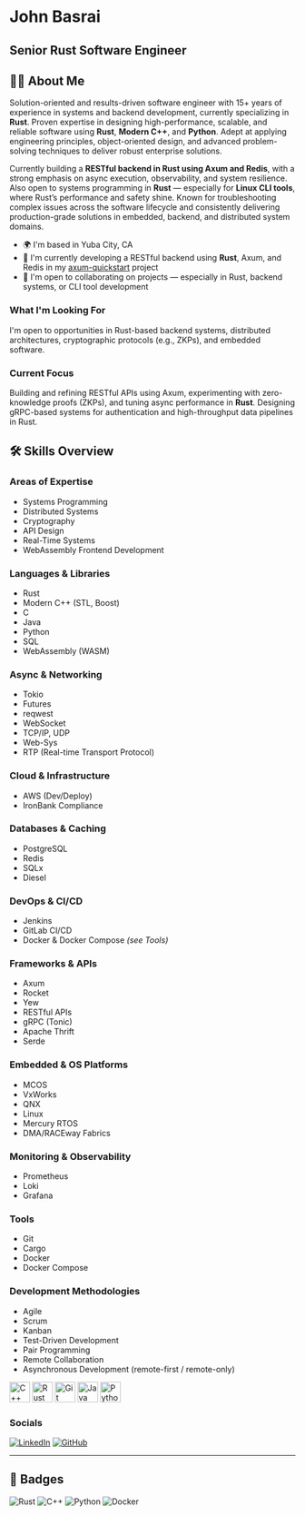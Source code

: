 # John Basrai

**Senior Rust Software Engineer**
------------------------

## 👨‍💻 About Me

Solution-oriented and results-driven software engineer with 15+ years of experience in systems and backend development, currently specializing in **Rust**. Proven expertise in designing high-performance, scalable, and reliable software using **Rust**, **Modern C++**, and **Python**. Adept at applying engineering principles, object-oriented design, and advanced problem-solving techniques to deliver robust enterprise solutions.

Currently building a **RESTful backend in Rust using Axum and Redis**, with a strong emphasis on async execution, observability, and system resilience. Also open to systems programming in **Rust** — especially for **Linux CLI tools**, where Rust’s performance and safety shine. Known for troubleshooting complex issues across the software lifecycle and consistently delivering production-grade solutions in embedded, backend, and distributed system domains.

- 🌍 I'm based in Yuba City, CA  
- 🧠 I'm currently developing a RESTful backend using **Rust**, Axum, and Redis in my [axum-quickstart](https://github.com/JohnBasrai/axum-quickstart) project  
- 🤝 I'm open to collaborating on projects — especially in Rust, backend systems, or CLI tool development


### What I'm Looking For
I'm open to opportunities in Rust-based backend systems, distributed architectures, cryptographic protocols (e.g., ZKPs), and embedded software.

### Current Focus
Building and refining RESTful APIs using Axum, experimenting with zero-knowledge proofs (ZKPs), and tuning async performance in **Rust**.
Designing gRPC-based systems for authentication and high-throughput data pipelines in Rust.

## 🛠️ Skills Overview

### Areas of Expertise
- Systems Programming
- Distributed Systems
- Cryptography
- API Design
- Real-Time Systems
- WebAssembly Frontend Development

### Languages & Libraries
- Rust
- Modern C++ (STL, Boost)
- C
- Java
- Python
- SQL
- WebAssembly (WASM)

### Async & Networking
- Tokio
- Futures
- reqwest
- WebSocket
- TCP/IP, UDP
- Web-Sys
- RTP (Real-time Transport Protocol)

### Cloud & Infrastructure
- AWS (Dev/Deploy)
- IronBank Compliance

### Databases & Caching
- PostgreSQL
- Redis
- SQLx
- Diesel

### DevOps & CI/CD
- Jenkins
- GitLab CI/CD
- Docker & Docker Compose *(see Tools)*

### Frameworks & APIs
- Axum
- Rocket
- Yew
- RESTful APIs
- gRPC (Tonic)
- Apache Thrift
- Serde

### Embedded & OS Platforms
- MCOS
- VxWorks
- QNX
- Linux
- Mercury RTOS
- DMA/RACEway Fabrics

### Monitoring & Observability
- Prometheus
- Loki
- Grafana

### Tools
- Git
- Cargo
- Docker
- Docker Compose

### Development Methodologies
- Agile
- Scrum
- Kanban
- Test-Driven Development
- Pair Programming
- Remote Collaboration
- Asynchronous Development (remote-first / remote-only)


<p align="left">
<a href="https://docs.microsoft.com/en-us/cpp/?view=msvc-170" target="_blank" rel="noreferrer"><img src="https://raw.githubusercontent.com/danielcranney/readme-generator/main/public/icons/skills/cplusplus-colored.svg" width="36" height="36" alt="C++" /></a>
<a href="https://www.rust-lang.org/" target="_blank" rel="noreferrer"><img src="https://raw.githubusercontent.com/danielcranney/readme-generator/main/public/icons/skills/rust-colored.svg" width="36" height="36" alt="Rust" /></a>
<a href="https://git-scm.com/" target="_blank" rel="noreferrer"><img src="https://raw.githubusercontent.com/danielcranney/readme-generator/main/public/icons/skills/git-colored.svg" width="36" height="36" alt="Git" /></a>
<a href="https://www.oracle.com/java/" target="_blank" rel="noreferrer"><img src="https://raw.githubusercontent.com/danielcranney/readme-generator/main/public/icons/skills/java-colored.svg" width="36" height="36" alt="Java" /></a>
<a href="https://www.python.org/" target="_blank" rel="noreferrer"><img src="https://raw.githubusercontent.com/danielcranney/readme-generator/main/public/icons/skills/python-colored.svg" width="36" height="36" alt="Python" /></a>
</p>


### Socials

[![LinkedIn](https://img.shields.io/badge/LinkedIn-0A66C2?style=flat&logo=linkedin&logoColor=white)](https://www.linkedin.com/in/johnbasrai/)
[![GitHub](https://img.shields.io/badge/GitHub-181717?style=flat&logo=github&logoColor=white)](https://github.com/JohnBasrai)

---

## 🏅 Badges

![Rust](https://img.shields.io/badge/Rust-000000?style=for-the-badge&logo=rust&logoColor=white)
![C++](https://img.shields.io/badge/C++-00599C?style=for-the-badge&logo=cplusplus&logoColor=white)
![Python](https://img.shields.io/badge/Python-3776AB?style=for-the-badge&logo=python&logoColor=white)
![Docker](https://img.shields.io/badge/Docker-2496ED?style=for-the-badge&logo=docker&logoColor=white)
